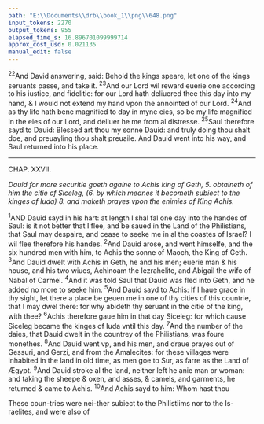 ```yaml
---
path: "E:\\Documents\\drb\\book_1\\png\\648.png"
input_tokens: 2270
output_tokens: 955
elapsed_time_s: 16.896701099999714
approx_cost_usd: 0.021135
manual_edit: false
---
```

<sup>22</sup>And David answering, said: Behold the kings speare, let one of the kings seruants passe, and take it. <sup>23</sup>And our Lord wil reward euerie one according to his iustice, and fidelitie: for our Lord hath deliuered thee this day into my hand, & I would not extend my hand vpon the annointed of our Lord. <sup>24</sup>And as thy life hath bene magnified to day in myne eies, so be my life magnified in the eies of our Lord, and deliuer he me from al distresse. <sup>25</sup>Saul therefore sayd to Dauid: Blessed art thou my sonne Dauid: and truly doing thou shalt doe, and preuayling thou shalt preuaile. And Dauid went into his way, and Saul returned into his place.

<hr>

CHAP. XXVII.

*Dauid for more securitie goeth againe to Achis king of Geth, 5. obtaineth of him the citie of Siceleg, (6. by which meanes it becometh subiect to the kinges of Iuda) 8. and maketh prayes vpon the enimies of King Achis.*

<sup>1</sup>AND Dauid sayd in his hart: at length I shal fal one day into the handes of Saul: is it not better that I flee, and be saued in the Land of the Philistians, that Saul may despaire, and cease to seeke me in al the coastes of Israel? I wil flee therefore his handes. <sup>2</sup>And Dauid arose, and went himselfe, and the six hundred men with him, to Achis the sonne of Maoch, the King of Geth. <sup>3</sup>And Dauid dwelt with Achis in Geth, he and his men; euerie man & his house, and his two wiues, Achinoam the Iezrahelite, and Abigail the wife of Nabal of Carmel. <sup>4</sup>And it was told Saul that Dauid was fled into Geth, and he added no more to seeke him. <sup>5</sup>And Dauid sayd to Achis: If I haue grace in thy sight, let there a place be geuen me in one of thy cities of this countrie, that I may dwel there: for why abideth thy seruant in the citie of the king, with thee? <sup>6</sup>Achis therefore gaue him in that day Siceleg: for which cause Siceleg became the kinges of Iuda vntil this day. <sup>7</sup>And the number of the daies, that Dauid dwelt in the countrey of the Philistians, was foure monethes. <sup>8</sup>And Dauid went vp, and his men, and draue prayes out of Gessuri, and Gerzi, and from the Amalecites: for these villages were inhabited in the land in old time, as men goe to Sur, as farre as the Land of Ægypt. <sup>9</sup>And Dauid stroke al the land, neither left he anie man or woman: and taking the sheepe & oxen, and asses, & camels, and garments, he returned & came to Achis. <sup>10</sup>And Achis sayd to him: Whom hast thou

<aside>These coun-tries were nei-ther subiect to the Philistiims nor to the Is-raelites, and were also of</aside>

[^1]: Gessuri and Gerzi, and from the Amalecites: for these vil-lages were inhabited in the land in old time, as men goe to Sur, as farre as the Land of Ægypt.